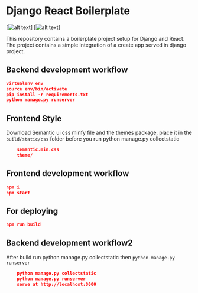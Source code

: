 # Django React Boilerplate

[![alt text](https://github.com/Emmnuelbreezy/django-react-boilerplate/blob/master/thumbnail1.png "Sample1(localhost:8000/)")]
[![alt text](https://github.com/Emmnuelbreezy/django-react-boilerplate/blob/master/thumbnail2.png "Sample2(/post/login)")]

This repository contains a boilerplate project setup for Django and React. The project contains a simple integration of a create app served in django project.

## Backend development workflow

```json
virtualenv env
source env/bin/activate
pip install -r requirements.txt
python manage.py runserver
```
## Frontend Style
Download Semantic ui css minfy file and the themes package, place it in the `build/static/css` folder before you run python manage.py collectstatic
``` json
	semantic.min.css
	theme/
```

## Frontend development workflow

```json
npm i
npm start
```

## For deploying

```json
npm run build
```
## Backend development workflow2
After build run python manage.py collectstatic then `python manage.py runserver`
```json
	python manage.py collectstatic
	python manage.py runserver
	serve at http://localhost:8000
```

